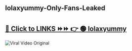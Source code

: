
 ## lolaxyummy-Only-Fans-Leaked

# <h2><a href="https://clipsfans.com/lolaxyummy&ref=git">🔗 Click to LINKS ⏩⏩ 👉 🟢 lolaxyummy </a></h2>

<a href="https://clipsfans.com/lolaxyummy&ref=git" rel="nofollow" data-target="animated-image.originalLink"><img src="https://i.ibb.co.com/xMMVF88/686577567.gif" alt="Viral Video Original" style="max-width: 100%; display: inline-block;" data-target="animated-image.originalImage"></a>
